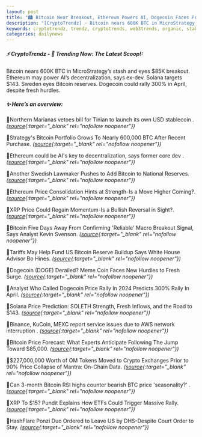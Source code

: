 ```yaml
---
layout: post
title: "🏙️ Bitcoin Near Breakout, Ethereum Powers AI, Dogecoin Faces Pressure"
description: "[CryptoTrendz] - Bitcoin nears 600K BTC in MicroStrategy’s stash and eyes $85K breakout. Ethereum may power AI’s decentralization, says ex-dev. Solana targets $143. Sweden eyes Bitcoin reserves. Dogecoin could rally 300% in April, despite fresh hurdles."
keywords: cryptotrendz, trendz, cryptotrends, web3trends, organic, stablecoin, network, Analyst, Crypto, market, Dogecoin, Bitcoin, BTC
categories: dailynews
---
```


##### ⚡ CryptoTrendz - 📌 *Trending Now: The Latest Scoop!:*

Bitcoin nears 600K BTC in MicroStrategy’s stash and eyes $85K breakout. Ethereum may power AI’s decentralization, says ex-dev. Solana targets $143. Sweden eyes Bitcoin reserves. Dogecoin could rally 300% in April, despite fresh hurdles.

##### ✨ *Here’s an overview:*


🔹Northern Marianas vetoes bill for Tinian to launch its own USD stablecoin . *([source](https://s.avyag.com/vnsl){:target="_blank" rel="nofollow noopener"})*

🔹Strategy's Bitcoin Portfolio Grows To Nearly 600,000 BTC After Recent Purchase. *([source](https://s.avyag.com/6y1c){:target="_blank" rel="nofollow noopener"})*

🔹Ethereum could be AI's key to decentralization, says former core dev . *([source](https://s.avyag.com/57rq){:target="_blank" rel="nofollow noopener"})*

🔹Another Swedish Lawmaker Pushes to Add Bitcoin to National Reserves. *([source](https://s.avyag.com/p2f9){:target="_blank" rel="nofollow noopener"})*

🔹Ethereum Price Consolidation Hints at Strength-Is a Move Higher Coming?. *([source](https://s.avyag.com/oyxv){:target="_blank" rel="nofollow noopener"})*

🔹XRP Price Could Regain Momentum-Is a Bullish Reversal in Sight?. *([source](https://s.avyag.com/lwx5){:target="_blank" rel="nofollow noopener"})*

🔹Bitcoin Five Days Away From Confirming 'Reliable' Macro Breakout Signal, Says Analyst Kevin Svenson. *([source](https://s.avyag.com/ffkd){:target="_blank" rel="nofollow noopener"})*

🔹Tariffs May Help Fund US Bitcoin Reserve Buildup Says White House Advisor Bo Hines. *([source](https://s.avyag.com/p6h1){:target="_blank" rel="nofollow noopener"})*

🔹Dogecoin (DOGE) Derailed? Meme Coin Faces New Hurdles to Fresh Surge. *([source](https://s.avyag.com/wkxz){:target="_blank" rel="nofollow noopener"})*

🔹Analyst Who Called Dogecoin Price Rally In 2024 Predicts 300% Rally In April. *([source](https://s.avyag.com/tdo3){:target="_blank" rel="nofollow noopener"})*

🔹Solana Price Prediction: SOLETH Strength, Fresh Inflows, and the Road to $143. *([source](https://s.avyag.com/wwzh){:target="_blank" rel="nofollow noopener"})*

🔹Binance, KuCoin, MEXC report service issues due to AWS network interruption . *([source](https://s.avyag.com/641r){:target="_blank" rel="nofollow noopener"})*

🔹Bitcoin Price Forecast: What Experts Anticipate Following The Jump Toward $85,000. *([source](https://s.avyag.com/l5v5){:target="_blank" rel="nofollow noopener"})*

🔹$227,000,000 Worth of OM Tokens Moved to Crypto Exchanges Prior to 90% Price Collapse of Mantra: On-Chain Data. *([source](https://s.avyag.com/8wga){:target="_blank" rel="nofollow noopener"})*

🔹Can 3-month Bitcoin RSI highs counter bearish BTC price 'seasonality?' . *([source](https://s.avyag.com/t1zf){:target="_blank" rel="nofollow noopener"})*

🔹XRP To $15? Pundit Explains How ETFs Could Trigger Massive Rally. *([source](https://s.avyag.com/6gkn){:target="_blank" rel="nofollow noopener"})*

🔹HashFlare Ponzi Duo Ordered to Leave US by DHS-Despite Court Order to Stay. *([source](https://s.avyag.com/1878){:target="_blank" rel="nofollow noopener"})*
